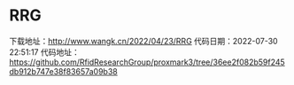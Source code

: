 # RRG
下载地址：http://www.wangk.cn/2022/04/23/RRG
代码日期：2022-07-30 22:51:17
代码地址：https://github.com/RfidResearchGroup/proxmark3/tree/36ee2f082b59f245db912b747e38f83657a09b38

